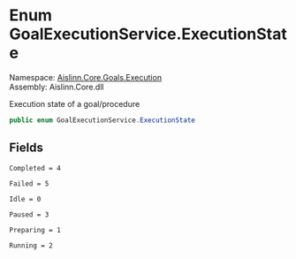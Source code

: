 # <a id="Aislinn_Core_Goals_Execution_GoalExecutionService_ExecutionState"></a> Enum GoalExecutionService.ExecutionState

Namespace: [Aislinn.Core.Goals.Execution](Aislinn.Core.Goals.Execution.md)  
Assembly: Aislinn.Core.dll  

Execution state of a goal/procedure

```csharp
public enum GoalExecutionService.ExecutionState
```

## Fields

`Completed = 4` 

`Failed = 5` 

`Idle = 0` 

`Paused = 3` 

`Preparing = 1` 

`Running = 2` 


